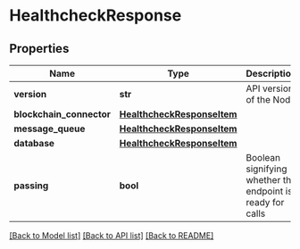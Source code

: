 # HealthcheckResponse

## Properties
Name | Type | Description | Notes
------------ | ------------- | ------------- | -------------
**version** | **str** | API version of the Node | [optional] 
**blockchain_connector** | [**HealthcheckResponseItem**](HealthcheckResponseItem.md) |  | [optional] 
**message_queue** | [**HealthcheckResponseItem**](HealthcheckResponseItem.md) |  | [optional] 
**database** | [**HealthcheckResponseItem**](HealthcheckResponseItem.md) |  | [optional] 
**passing** | **bool** | Boolean signifying whether the endpoint is ready for calls | [optional] 

[[Back to Model list]](../README.md#documentation-for-models) [[Back to API list]](../README.md#documentation-for-api-endpoints) [[Back to README]](../README.md)


